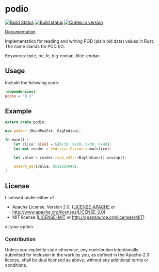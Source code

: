 podio
=====

[![Build Status](https://travis-ci.org/mvdnes/podio.svg?branch=master)](https://travis-ci.org/mvdnes/podio)
[![Build status](https://ci.appveyor.com/api/projects/status/hjc3icfjob7mocc9/branch/master?svg=true)](https://ci.appveyor.com/project/mvdnes/podio/branch/master)
[![Crates.io version](https://img.shields.io/crates/v/podio.svg)](https://crates.io/crates/podio)

[Documentation](http://mvdnes.github.io/rust-docs/podio/podio/index.html)

Implementation for reading and writing POD (plain old data) values in Rust. The name stands for POD I/O.

Keywords: byte, be, le, big-endian, little-endian

Usage
-----

Include the following code:

```toml
[dependencies]
podio = "0.1"
```

Example
-------

```rust
extern crate podio;

use podio::{ReadPodExt, BigEndian};

fn main() {
    let slice: &[u8] = &[0x10, 0x20, 0x30, 0x40];
    let mut reader = std::io::Cursor::new(slice);

    let value = reader.read_u32::<BigEndian>().unwrap();

    assert_eq!(value, 0x10203040);
}
```

## License

Licensed under either of

 * Apache License, Version 2.0, ([LICENSE-APACHE](LICENSE-APACHE) or http://www.apache.org/licenses/LICENSE-2.0)
 * MIT license ([LICENSE-MIT](LICENSE-MIT) or http://opensource.org/licenses/MIT)

at your option.

### Contribution

Unless you explicitly state otherwise, any contribution intentionally
submitted for inclusion in the work by you, as defined in the Apache-2.0
license, shall be dual licensed as above, without any additional terms or
conditions.
